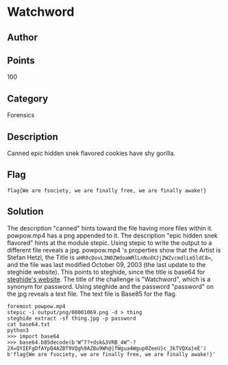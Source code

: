 # Watchword
## Author

## Points
100
## Category
Forensics
## Description
Canned epic hidden snek flavored cookies have shy gorilla.
## Flag
`flag{We are fsociety, we are finally free, we are finally awake!}`
## Solution
The description "canned" hints toward the file having more files within it. powpow.mp4 has a png appended to it. 
The description "epic hidden snek flavored" hints at the module stepic. Using stepic to write the output to a different file reveals a jpg.
powpow.mp4 's properties show that the Artist is Stefan Hetzl, the Title is `aHR0cDovL3N0ZWdoaWRlLnNvdXJjZWZvcmdlLm5ldC8=`, and the file was last modified October 09, 2003 (the last update to the steghide website). This points to steghide, since the title is base64 for [steghide's website](http://steghide.sourceforge.net/). The title of the challenge is "Watchword", which is a synonym for password. Using steghide and the password "password" on the jpg reveals a text file.
The text file is Base85 for the flag.
```
foremost powpow.mp4
stepic -i output/png/00001069.png -d > thing
steghide extract -sf thing.jpg -p password
cat base64.txt
python3
>>> import base64
>>> base64.b85decode(b'W^7?+dsk&3VRB_4W^-?2X=QYIEFgDfAYpQ4AZBT9VQg%9AZBu9Wh@|fWgua4Wgup0ZeeU}c_3kTVQXa}eE')
b'flag{We are fsociety, we are finally free, we are finally awake!}'
```
